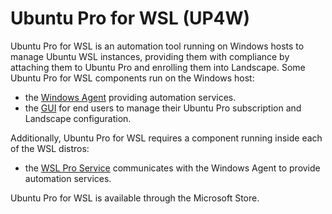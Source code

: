 # Ubuntu Pro for WSL (UP4W)

Ubuntu Pro for WSL is an automation tool running on Windows hosts to manage Ubuntu WSL instances, providing them with compliance by attaching them to Ubuntu Pro and enrolling them into Landscape. Some Ubuntu Pro for WSL components run on the Windows host:
- the [Windows Agent](ref::up4w-windows-agent) providing automation services.
- the [GUI](ref::up4w-gui) for end users to manage their Ubuntu Pro subscription and Landscape configuration.

Additionally, Ubuntu Pro for WSL requires a component running inside each of the WSL distros:
- the [WSL Pro Service](ref::up4w-wsl-pro-service) communicates with the Windows Agent to provide automation services.

Ubuntu Pro for WSL is available through the Microsoft Store.
